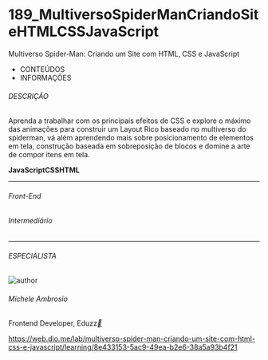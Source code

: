 # 189_MultiversoSpiderManCriandoSiteHTMLCSSJavaScript
Multiverso Spider-Man: Criando um Site com HTML, CSS e JavaScript



- CONTEÚDOS
- INFORMAÇÕES

###### DESCRIÇÃO

Aprenda a trabalhar com os principais efeitos de CSS e explore o máximo das animações para construir um Layout Rico baseado no multiverso do spiderman, vá além aprendendo mais sobre posicionamento de elementos em tela, construção baseada em sobreposição de blocos e domine a arte de compor itens em tela.

**JavaScript****CSS****HTML**

------

###### Front-End

###### Intermediário

------

###### ESPECIALISTA

![author](https://hermes.digitalinnovation.one/users/author/photos/527e9db7-5cae-410e-972e-a1c5e3b92f4e.jpg)

###### Michele Ambrosio

Frontend Developer, Eduzz[**](https://www.linkedin.com/in/michele-ambrosio-a4899661/)



https://web.dio.me/lab/multiverso-spider-man-criando-um-site-com-html-css-e-javascript/learning/8e433153-5ac9-49ea-b2e6-38a5a93b4f21
